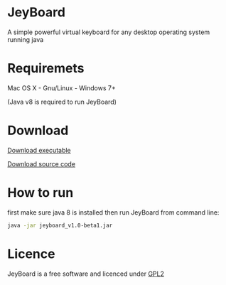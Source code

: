 # JeyBoard
A simple powerful virtual keyboard for any desktop operating system running java

# Requiremets
Mac OS X - Gnu/Linux - Windows 7+

(Java v8 is required to run JeyBoard)

# Download
[Download executable](https://github.com/alireza6677/JeyBoard/raw/master/dist/Jeyboard_v1.0-beta1.jar)

[Download source code](https://github.com/alireza6677/JeyBoard/archive/master.zip)

# How to run
first make sure java 8 is installed then run JeyBoard from command line:

```bash
java -jar jeyboard_v1.0-beta1.jar
```

# Licence
JeyBoard is a free software and licenced under [GPL2](https://github.com/alireza6677/JeyBoard/blob/master/LICENSE)
